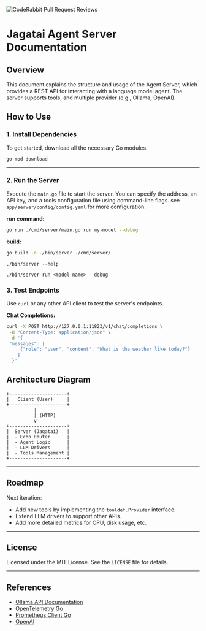 ![CodeRabbit Pull Request Reviews](https://img.shields.io/coderabbit/prs/github/odit-bit/jagatai?utm_source=oss&utm_medium=github&utm_campaign=odit-bit%2Fjagatai&labelColor=171717&color=FF570A&link=https%3A%2F%2Fcoderabbit.ai&label=CodeRabbit+Reviews)

# Jagatai Agent Server Documentation

## Overview

This document explains the structure and usage of the Agent Server, which provides a REST API for interacting with a language model agent. The server supports tools, and multiple provider (e.g., Ollama, OpenAI).

## How to Use

### 1\. Install Dependencies

To get started, download all the necessary Go modules.

```sh
go mod download
```

---

### 2\. Run the Server

Execute the `main.go` file to start the server. You can specify the address, an API key, and a tools configuration file using command-line flags. see `app/server/config/config.yaml` for more configuration.

**run command:**

```sh
go run ./cmd/server/main.go run my-model --debug
```

**build:**

```sh
go build -o ./bin/server ./cmd/server/
```

```
./bin/server --help
```

```
./bin/server run <model-name> --debug
```

### 3\. Test Endpoints

Use `curl` or any other API client to test the server's endpoints.

**Chat Completions:**

```sh
curl -X POST http://127.0.0.1:11823/v1/chat/completions \
 -H "Content-Type: application/json" \
 -d '{
 "messages": [
     {"role": "user", "content": "What is the weather like today?"}
    ]
  }'
```

## Architecture Diagram

```
+---------------------+
|   Client (User)     |
+---------------------+
          |
          | (HTTP)
          v
+---------------------+
|  Server (Jagatai)   |
|  - Echo Router      |
|  - Agent Logic      |
|  - LLM Drivers      |
|  - Tools Management |
+---------------------+
```

---

## Roadmap

Next iteration:

- Add new tools by implementing the `tooldef.Provider` interface.
- Extend LLM drivers to support other APIs.
- Add more detailed metrics for CPU, disk usage, etc.

---

## License

Licensed under the MIT License. See the `LICENSE` file for details.

---

## References

- [Ollama API Documentation](https://github.com/ollama/ollama/tree/main/docs)
- [OpenTelemetry Go](https://github.com/ollama/ollama/tree/main/docs)
- [Prometheus Client Go](https://github.com/prometheus/client_golang)
- [OpenAI](https://platform.openai.com/docs/api-reference/chat/create)

<!-- end list -->
